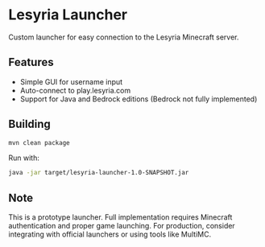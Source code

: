 # Lesyria Launcher

Custom launcher for easy connection to the Lesyria Minecraft server.

## Features

- Simple GUI for username input
- Auto-connect to play.lesyria.com
- Support for Java and Bedrock editions (Bedrock not fully implemented)

## Building

```bash
mvn clean package
```

Run with:
```bash
java -jar target/lesyria-launcher-1.0-SNAPSHOT.jar
```

## Note

This is a prototype launcher. Full implementation requires Minecraft authentication and proper game launching. For production, consider integrating with official launchers or using tools like MultiMC.